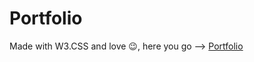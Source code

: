 # Portfolio
Made with W3.CSS and love 😉, here you go --> [Portfolio](https://bolupe.github.io/Portfolio/)
